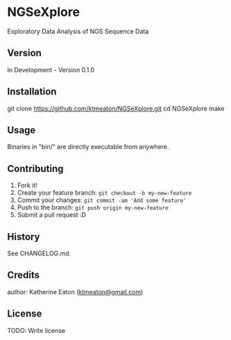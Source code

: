 # NGSeXplore
Exploratory Data Analysis of NGS Sequence Data

## Version

In Development - Version 0.1.0

## Installation

git clone https://github.com/ktmeaton/NGSeXplore.git
cd NGSeXplore
make

## Usage

Binaries in "bin/" are directly executable from anywhere.

## Contributing

1. Fork it!
2. Create your feature branch: `git checkout -b my-new-feature`
3. Commit your changes: `git commit -am 'Add some feature'`
4. Push to the branch: `git push origin my-new-feature`
5. Submit a pull request :D

## History

See CHANGELOG.md.

## Credits

author: Katherine Eaton (ktmeaton@gmail.com)

## License

TODO: Write license

